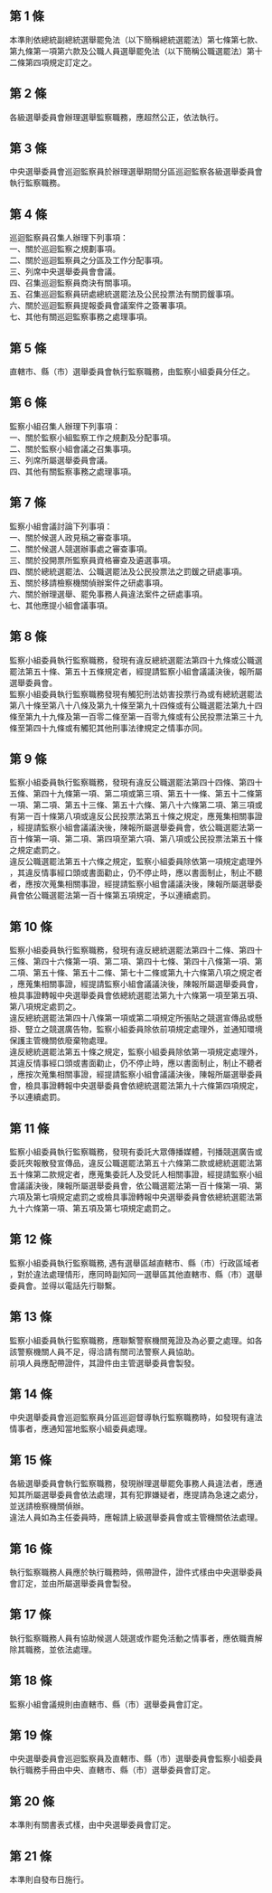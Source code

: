 第 1 條
-------
本準則依總統副總統選舉罷免法（以下簡稱總統選罷法）第七條第七款、  
第九條第一項第六款及公職人員選舉罷免法（以下簡稱公職選罷法）第十  
二條第四項規定訂定之。

第 2 條
-------
各級選舉委員會辦理選舉監察職務，應超然公正，依法執行。

第 3 條
-------
中央選舉委員會巡迴監察員於辦理選舉期間分區巡迴監察各級選舉委員會  
執行監察職務。

第 4 條
-------
巡迴監察員召集人辦理下列事項：  
一、關於巡迴監察之規劃事項。  
二、關於巡迴監察員之分區及工作分配事項。  
三、列席中央選舉委員會會議。  
四、召集巡迴監察員商決有關事項。  
五、召集巡迴監察員研處總統選罷法及公民投票法有關罰鍰事項。  
六、關於巡迴監察員提報委員會議案件之簽署事項。  
七、其他有關巡迴監察事務之處理事項。

第 5 條
-------
直轄市、縣（市）選舉委員會執行監察職務，由監察小組委員分任之。

第 6 條
-------
監察小組召集人辦理下列事項：  
一、關於監察小組監察工作之規劃及分配事項。  
二、關於監察小組會議之召集事項。  
三、列席所屬選舉委員會議。  
四、其他有關監察事務之處理事項。

第 7 條
-------
監察小組會議討論下列事項：  
一、關於候選人政見稿之審查事項。  
二、關於候選人競選辦事處之審查事項。  
三、關於投開票所監察員資格審查及遴選事項。  
四、關於總統選罷法、公職選罷法及公民投票法之罰鍰之研處事項。  
五、關於移請檢察機關偵辦案件之研處事項。  
六、關於辦理選舉、罷免事務人員違法案件之研處事項。  
七、其他應提小組會議事項。

第 8 條
-------
監察小組委員執行監察職務，發現有違反總統選罷法第四十九條或公職選  
罷法第五十條、第五十五條規定者，經提請監察小組會議議決後，報所屬  
選舉委員會。  
監察小組委員執行監察職務發現有觸犯刑法妨害投票行為或有總統選罷法  
第八十條至第八十八條及第九十條至第九十四條或有公職選罷法第九十四  
條至第九十九條及第一百零二條至第一百零九條或有公民投票法第三十九  
條至第四十九條或有觸犯其他刑事法律規定之情事亦同。

第 9 條
-------
監察小組委員執行監察職務，發現有違反公職選罷法第四十四條、第四十  
五條、第四十九條第一項、第二項或第三項、第五十一條、第五十二條第  
一項、第二項、第五十三條、第五十六條、第八十六條第二項、第三項或  
有第一百十條第八項或違反公民投票法第五十條之規定，應蒐集相關事證  
，經提請監察小組會議議決後，陳報所屬選舉委員會，依公職選罷法第一  
百十條第一項、第二項、第四項至第六項、第八項或公民投票法第五十條  
之規定處罰之。  
違反公職選罷法第五十六條之規定，監察小組委員除依第一項規定處理外  
，其違反情事經口頭或書面勸止，仍不停止時，應以書面制止，制止不聽  
者，應按次蒐集相關事證，經提請監察小組會議議決後，陳報所屬選舉委  
員會依公職選罷法第一百十條第五項規定，予以連續處罰。

第 10 條
--------
監察小組委員執行監察職務，發現有違反總統選罷法第四十二條、第四十  
三條、第四十六條第一項、第二項、第四十七條、第四十八條第一項、第  
二項、第五十條、第五十二條、第七十二條或第九十六條第八項之規定者  
，應蒐集相關事證，經提請監察小組會議議決後，陳報所屬選舉委員會，  
檢具事證轉報中央選舉委員會依總統選罷法第九十六條第一項至第五項、  
第八項規定處罰之。  
違反總統選罷法第四十八條第一項或第二項規定所張貼之競選宣傳品或懸  
掛、豎立之競選廣告物，監察小組委員除依前項規定處理外，並通知環境  
保護主管機關依廢棄物處理。  
違反總統選罷法第五十條之規定，監察小組委員除依第一項規定處理外，  
其違反情事經口頭或書面勸止，仍不停止時，應以書面制止，制止不聽者  
，應按次蒐集相關事證，經提請監察小組會議議決後，陳報所屬選舉委員  
會，檢具事證轉報中央選舉委員會依總統選罷法第九十六條第四項規定，  
予以連續處罰。

第 11 條
--------
監察小組委員執行監察職務，發現有委託大眾傳播媒體，刊播競選廣告或  
委託夾報散發宣傳品，違反公職選罷法第五十六條第二款或總統選罷法第  
五十條第二款規定者，應蒐集委託人及受託人相關事證，經提請監察小組  
會議議決後，陳報所屬選舉委員會，依公職選罷法第一百十條第一項、第  
六項及第七項規定處罰之或檢具事證轉報中央選舉委員會依總統選罷法第  
九十六條第一項、第五項及第七項規定處罰之。

第 12 條
--------
監察小組委員執行監察職務, 遇有選舉區越直轄市、縣（市）行政區域者  
，對於違法處理情形，應同時副知同一選舉區其他直轄市、縣（市）選舉  
委員會。並得以電話先行聯繫。

第 13 條
--------
監察小組委員執行監察職務，應聯繫警察機關蒐證及為必要之處理。如各  
該警察機關人員不足，得洽請有關司法警察人員協助。  
前項人員應配帶證件，其證件由主管選舉委員會製發。

第 14 條
--------
中央選舉委員會巡迴監察員分區巡迴督導執行監察職務時，如發現有違法  
情事者，應通知當地監察小組委員處理。

第 15 條
--------
各級選舉委員會執行監察職務，發現辦理選舉罷免事務人員違法者，應通  
知其所屬選舉委員會依法處理，其有犯罪嫌疑者，應提請為急速之處分，  
並送請檢察機關偵辦。  
違法人員如為主任委員時，應報請上級選舉委員會或主管機關依法處理。

第 16 條
--------
執行監察職務人員應於執行職務時，佩帶證件，證件式樣由中央選舉委員  
會訂定，並由所屬選舉委員會製發。

第 17 條
--------
執行監察職務人員有協助候選人競選或作罷免活動之情事者，應依職責解  
除其職務，並依法處理。

第 18 條
--------
監察小組會議規則由直轄市、縣（市）選舉委員會訂定。

第 19 條
--------
中央選舉委員會巡迴監察員及直轄市、縣（市）選舉委員會監察小組委員  
執行職務手冊由中央、直轄市、縣（市）選舉委員會訂定。

第 20 條
--------
本準則有關書表式樣，由中央選舉委員會訂定。

第 21 條
--------
本準則自發布日施行。

